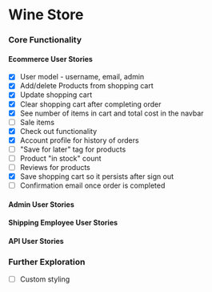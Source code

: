 # Wine Store

### Core Functionality

#### Ecommerce User Stories
- [x] User model - username, email, admin
- [x] Add/delete Products from shopping cart
- [x] Update shopping cart
- [x] Clear shopping cart after completing order
- [x] See number of items in cart and total cost in the navbar
- [ ] Sale items
- [x] Check out functionality
- [x] Account profile for history of orders
- [ ] "Save for later" tag for products
- [ ] Product "in stock" count
- [ ] Reviews for products
- [x] Save shopping cart so it persists after sign out
- [ ] Confirmation email once order is completed

#### Admin User Stories


#### Shipping Employee User Stories


#### API User Stories


### Further Exploration
- [ ] Custom styling
